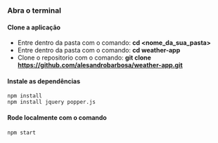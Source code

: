 ### Abra o terminal
 
 #### Clone a aplicação
* Entre dentro da pasta com o comando: **cd <nome_da_sua_pasta>**
* Entre dentro da pasta com o comando: **cd weather-app**
* Clone o repositorio com o comando: **git clone https://github.com/alesandrobarbosa/weather-app.git** <br>

#### Instale as dependências
 `npm install` <br>
  `npm install jquery popper.js `
 
 #### Rode localmente com o comando
  `npm start`
